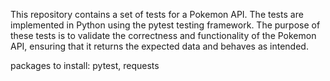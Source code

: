 This repository contains a set of tests for a Pokemon API.
The tests are implemented in Python using the pytest testing
framework.
The purpose of these tests is to validate the correctness and functionality of the Pokemon API, ensuring that
it returns the expected data and behaves as intended.

packages to install:
pytest,
requests
